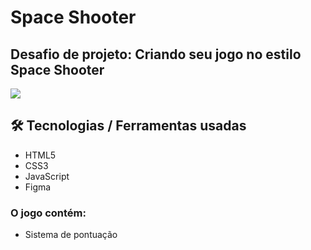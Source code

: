 # Space Shooter
## Desafio de projeto: Criando seu jogo no estilo Space Shooter

<img src="https://i.ibb.co/D4v7nLb/print-space-shooter.png">

## 🛠 Tecnologias / Ferramentas usadas
- HTML5
- CSS3
- JavaScript
- Figma

### O jogo contém:
- Sistema de pontuação
